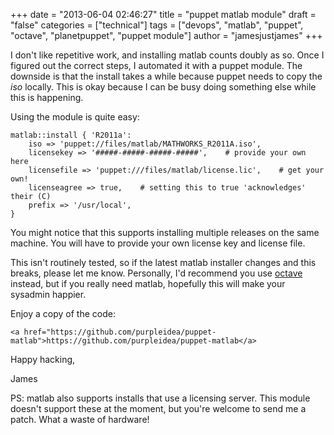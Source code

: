 +++
date = "2013-06-04 02:46:27"
title = "puppet matlab module"
draft = "false"
categories = ["technical"]
tags = ["devops", "matlab", "puppet", "octave", "planetpuppet", "puppet module"]
author = "jamesjustjames"
+++

I don't like repetitive work, and installing matlab counts doubly as so. Once I figured out the correct steps, I automated it with a puppet module. The downside is that the install takes a while because puppet needs to copy the <em>iso</em> locally. This is okay because I can be busy doing something else while this is happening.

Using the module is quite easy:
```
matlab::install { 'R2011a':
    iso => 'puppet://files/matlab/MATHWORKS_R2011A.iso',
    licensekey => '#####-#####-#####-#####',    # provide your own here
    licensefile => 'puppet:///files/matlab/license.lic',    # get your own!
    licenseagree => true,    # setting this to true 'acknowledges' their (C)
    prefix => '/usr/local',
}
```
You might notice that this supports installing multiple releases on the same machine. You will have to provide your own license key and license file.

This isn't routinely tested, so if the latest matlab installer changes and this breaks, please let me know. Personally, I'd recommend you use <a href="https://www.gnu.org/software/octave/">octave</a> instead, but if you really need matlab, hopefully this will make your sysadmin happier.

Enjoy a copy of the code:
```
<a href="https://github.com/purpleidea/puppet-matlab">https://github.com/purpleidea/puppet-matlab</a>
```
Happy hacking,

James

PS: matlab also supports installs that use a licensing server. This module doesn't support these at the moment, but you're welcome to send me a patch. What a waste of hardware!

&nbsp;


